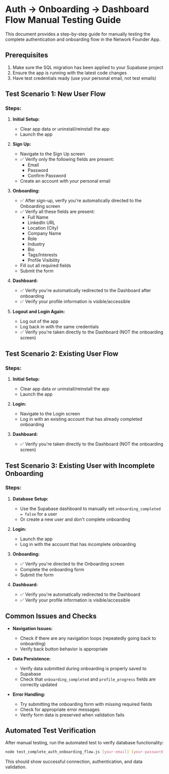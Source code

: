 # Auth → Onboarding → Dashboard Flow Manual Testing Guide

This document provides a step-by-step guide for manually testing the complete authentication and onboarding flow in the Network Founder App.

## Prerequisites

1. Make sure the SQL migration has been applied to your Supabase project
2. Ensure the app is running with the latest code changes
3. Have test credentials ready (use your personal email, not test emails)

## Test Scenario 1: New User Flow

### Steps:

1. **Initial Setup:**
   - Clear app data or uninstall/reinstall the app
   - Launch the app

2. **Sign Up:**
   - Navigate to the Sign Up screen
   - ✅ Verify only the following fields are present:
     - Email
     - Password
     - Confirm Password
   - Create an account with your personal email

3. **Onboarding:**
   - ✅ After sign-up, verify you're automatically directed to the Onboarding screen
   - ✅ Verify all these fields are present:
     - Full Name
     - LinkedIn URL
     - Location (City)
     - Company Name
     - Role
     - Industry
     - Bio
     - Tags/Interests
     - Profile Visibility
   - Fill out all required fields
   - Submit the form

4. **Dashboard:**
   - ✅ Verify you're automatically redirected to the Dashboard after onboarding
   - ✅ Verify your profile information is visible/accessible

5. **Logout and Login Again:**
   - Log out of the app
   - Log back in with the same credentials
   - ✅ Verify you're taken directly to the Dashboard (NOT the onboarding screen)

## Test Scenario 2: Existing User Flow

### Steps:

1. **Initial Setup:**
   - Clear app data or uninstall/reinstall the app
   - Launch the app

2. **Login:**
   - Navigate to the Login screen
   - Log in with an existing account that has already completed onboarding

3. **Dashboard:**
   - ✅ Verify you're taken directly to the Dashboard (NOT the onboarding screen)

## Test Scenario 3: Existing User with Incomplete Onboarding

### Steps:

1. **Database Setup:**
   - Use the Supabase dashboard to manually set `onboarding_completed = false` for a user
   - Or create a new user and don't complete onboarding

2. **Login:**
   - Launch the app
   - Log in with the account that has incomplete onboarding

3. **Onboarding:**
   - ✅ Verify you're directed to the Onboarding screen
   - Complete the onboarding form
   - Submit the form

4. **Dashboard:**
   - ✅ Verify you're automatically redirected to the Dashboard
   - ✅ Verify your profile information is visible/accessible

## Common Issues and Checks

- **Navigation Issues:**
  - Check if there are any navigation loops (repeatedly going back to onboarding)
  - Verify back button behavior is appropriate

- **Data Persistence:**
  - Verify data submitted during onboarding is properly saved to Supabase
  - Check that `onboarding_completed` and `profile_progress` fields are correctly updated

- **Error Handling:**
  - Try submitting the onboarding form with missing required fields
  - Check for appropriate error messages
  - Verify form data is preserved when validation fails

## Automated Test Verification

After manual testing, run the automated test to verify database functionality:

```bash
node test_complete_auth_onboarding_flow.js [your-email] [your-password]
```

This should show successful connection, authentication, and data validation.
